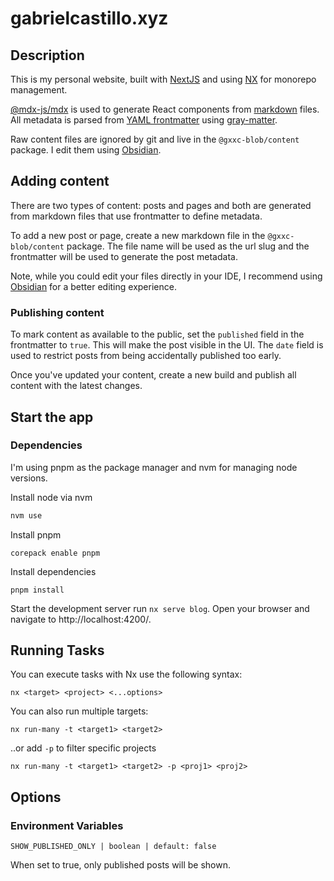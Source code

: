 # gabrielcastillo.xyz

## Description

This is my personal website, built with [NextJS](https://nextjs.org/) and using [NX](https://nx.dev/) for monorepo management.

[@mdx-js/mdx](https://mdxjs.com/) is used to generate React components from [markdown](https://www.markdownguide.org/) files. All metadata is parsed from [YAML frontmatter](https://mdxjs.com/guides/frontmatter/) using [gray-matter](https://github.com/jonschlinkert/gray-matter).

Raw content files are ignored by git and live in the `@gxxc-blob/content` package. I edit them using [Obsidian](https://obsidian.md/).

## Adding content

There are two types of content: posts and pages and both are generated from markdown files that use frontmatter to define metadata.

To add a new post or page, create a new markdown file in the `@gxxc-blob/content` package. The file name will be used as the url slug and the frontmatter will be used to generate the post metadata.

Note, while you could edit your files directly in your IDE, I recommend using [Obsidian](https://obsidian.md/) for a better editing experience.

### Publishing content

To mark content as available to the public, set the `published` field in the frontmatter to `true`. This will make the post visible in the UI.  The `date` field is used to restrict posts from being accidentally published too early.

Once you've updated your content, create a new build and publish all content with the latest changes.

## Start the app

### Dependencies

I'm using pnpm as the package manager and nvm for managing node versions.

Install node via nvm
```bash
nvm use
```

Install pnpm
```
corepack enable pnpm
```

Install dependencies
```
pnpm install
```

Start the development server run `nx serve blog`. Open your browser and navigate to http://localhost:4200/.

## Running Tasks

You can execute tasks with Nx use the following syntax:
```
nx <target> <project> <...options>
```

You can also run multiple targets:
```
nx run-many -t <target1> <target2>
```

..or add `-p` to filter specific projects
```
nx run-many -t <target1> <target2> -p <proj1> <proj2>
```

## Options

### Environment Variables
```
SHOW_PUBLISHED_ONLY | boolean | default: false
```
When set to true, only published posts will be shown.


